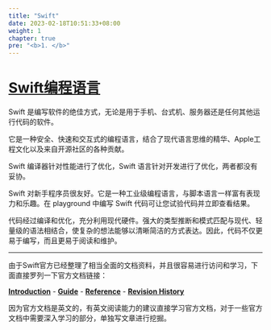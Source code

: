 ```yaml
---
title: "Swift"
date: 2023-02-18T10:51:33+08:00
weight: 1
chapter: true
pre: "<b>1. </b>"
---
```


# [Swift编程语言](https://swift.org)

Swift 是编写软件的绝佳方式，无论是用于手机、台式机、服务器还是任何其他运行代码的软件。

它是一种安全、快速和交互式的编程语言，结合了现代语言思维的精华、Apple工程文化以及来自开源社区的各种贡献。

Swift 编译器针​​对性能进行了优化，Swift 语言针对开发进行了优化，两者都没有妥协。

Swift 对新手程序员很友好。它是一种工业级编程语言，与脚本语言一样富有表现力和乐趣。在 playground 中编写 Swift 代码可让您试验代码并立即查看结果。

代码经过编译和优化，充分利用现代硬件。强大的类型推断和模式匹配与现代、轻量级的语法相结合，使复杂的想法能够以清晰简洁的方式表达。因此，代码不仅更易于编写，而且更易于阅读和维护。

---

由于Swift官方已经整理了相当全面的文档资料，并且很容易进行访问和学习，下面直接罗列一下官方文档链接：

[**Introduction**](https://docs.swift.org/swift-book/documentation/the-swift-programming-language#welcome-to-swift) - [**Guide**](https://docs.swift.org/swift-book/documentation/the-swift-programming-language#language-guide) - [**Reference**](https://docs.swift.org/swift-book/documentation/the-swift-programming-language#language-reference) - [**Revision History**](https://docs.swift.org/swift-book/documentation/the-swift-programming-language/revisionhistory)

因为官方文档是英文的，有英文阅读能力的建议直接学习官方文档，对于一些官方文档中需要深入学习的部分，单独写文章进行挖掘。